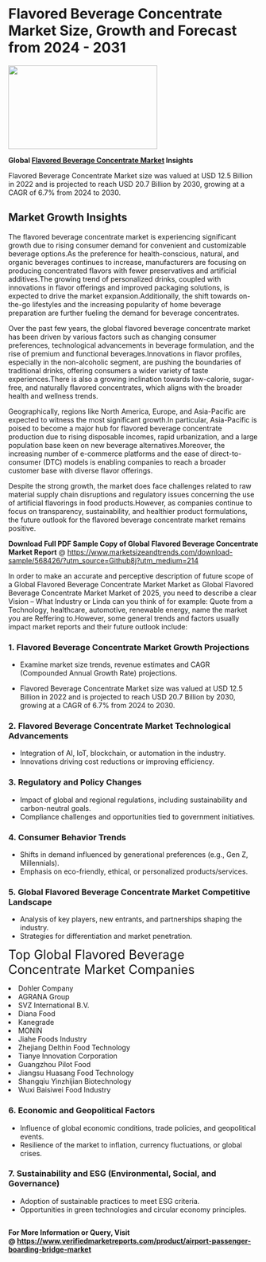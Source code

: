 <H1>Flavored Beverage Concentrate Market Size, Growth and Forecast from 2024 - 2031</H1><img class="aligncenter size-medium wp-image-584254" src="https://thirdeyenews.in/wp-content/uploads/2024/09/Global-Market-Research-300x168.jpeg" alt="" width="300" height="168" /><p><strong>Global&nbsp;<a href="https://www.marketsizeandtrends.com/download-sample/568426/?utm_source=Github8j?utm_medium=214">Flavored Beverage Concentrate Market</a> Insights</strong></p><p>Flavored Beverage Concentrate Market size was valued at USD 12.5 Billion in 2022 and is projected to reach USD 20.7 Billion by 2030, growing at a CAGR of 6.7% from 2024 to 2030.</p><p><h2>Market Growth Insights</h2> <p>The flavored beverage concentrate market is experiencing significant growth due to rising consumer demand for convenient and customizable beverage options.As the preference for health-conscious, natural, and organic beverages continues to increase, manufacturers are focusing on producing concentrated flavors with fewer preservatives and artificial additives.The growing trend of personalized drinks, coupled with innovations in flavor offerings and improved packaging solutions, is expected to drive the market expansion.Additionally, the shift towards on-the-go lifestyles and the increasing popularity of home beverage preparation are further fueling the demand for beverage concentrates.</p> <p>Over the past few years, the global flavored beverage concentrate market has been driven by various factors such as changing consumer preferences, technological advancements in beverage formulation, and the rise of premium and functional beverages.Innovations in flavor profiles, especially in the non-alcoholic segment, are pushing the boundaries of traditional drinks, offering consumers a wider variety of taste experiences.There is also a growing inclination towards low-calorie, sugar-free, and naturally flavored concentrates, which aligns with the broader health and wellness trends.</p> <p>Geographically, regions like North America, Europe, and Asia-Pacific are expected to witness the most significant growth.In particular, Asia-Pacific is poised to become a major hub for flavored beverage concentrate production due to rising disposable incomes, rapid urbanization, and a large population base keen on new beverage alternatives.Moreover, the increasing number of e-commerce platforms and the ease of direct-to-consumer (DTC) models is enabling companies to reach a broader customer base with diverse flavor offerings.</p> <p>Despite the strong growth, the market does face challenges related to raw material supply chain disruptions and regulatory issues concerning the use of artificial flavorings in food products.However, as companies continue to focus on transparency, sustainability, and healthier product formulations, the future outlook for the flavored beverage concentrate market remains positive.</p> <p><span class=""><strong>Download Full PDF Sample Copy of Global Flavored Beverage Concentrate Market Report</strong> @ <a href="https://www.marketsizeandtrends.com/download-sample/568426/?utm_source=Github8j?utm_medium=214" target="_blank">https://www.marketsizeandtrends.com/download-sample/568426/?utm_source=Github8j?utm_medium=214</a></span></p><p>In order to make an accurate and perceptive description of future scope of a Global&nbsp;Flavored Beverage Concentrate Market Market as Global&nbsp;Flavored Beverage Concentrate Market Market of 2025, you need to describe a clear Vision &ndash; What Industry or Linda can you think of for example: Quote from a Technology, healthcare, automotive, renewable energy, name the market you are Reffering to.However, some general trends and factors usually impact market reports and their future outlook include:</p><h3>1.&nbsp;<strong>Flavored Beverage Concentrate Market Growth Projections</strong></h3><ul><li>Examine market size trends, revenue estimates and CAGR (Compounded Annual Growth Rate) projections.</li><li><p>Flavored Beverage Concentrate Market size was valued at USD 12.5 Billion in 2022 and is projected to reach USD 20.7 Billion by 2030, growing at a CAGR of 6.7% from 2024 to 2030.</p></li></ul><h3>2.&nbsp;<strong>Flavored Beverage Concentrate Market Technological Advancements</strong></h3><ul><li>Integration of AI, IoT, blockchain, or automation in the industry.</li><li>Innovations driving cost reductions or improving efficiency.</li></ul><h3>3.&nbsp;<strong>Regulatory and Policy Changes</strong></h3><ul><li>Impact of global and regional regulations, including sustainability and carbon-neutral goals.</li><li>Compliance challenges and opportunities tied to government initiatives.</li></ul><h3>4.&nbsp;<strong>Consumer Behavior Trends</strong></h3><ul><li>Shifts in demand influenced by generational preferences (e.g., Gen Z, Millennials).</li><li>Emphasis on eco-friendly, ethical, or personalized products/services.</li></ul><h3>5.&nbsp;<strong>Global Flavored Beverage Concentrate Market Competitive Landscape</strong></h3><ul><li>Analysis of key players, new entrants, and partnerships shaping the industry.</li><li>Strategies for differentiation and market penetration.</li></ul><p data-pm-slice="1 1 []"><span style="color: inherit; font-family: inherit; font-size: 25px;">Top Global Flavored Beverage Concentrate Market Companies</span></p><div class="" data-test-id=""><p><li>Dohler Company</li><li> AGRANA Group</li><li> SVZ International B.V.</li><li> Diana Food</li><li> Kanegrade</li><li> MONIN</li><li> Jiahe Foods Industry</li><li> Zhejiang Delthin Food Technology</li><li> Tianye Innovation Corporation</li><li> Guangzhou Pilot Food</li><li> Jiangsu Huasang Food Technology</li><li> Shangqiu Yinzhijian Biotechnology</li><li> Wuxi Baisiwei Food Industry</li></p></div><h3>6.&nbsp;<strong>Economic and Geopolitical Factors</strong></h3><ul><li>Influence of global economic conditions, trade policies, and geopolitical events.</li><li>Resilience of the market to inflation, currency fluctuations, or global crises.</li></ul><h3>7.&nbsp;<strong>Sustainability and ESG (Environmental, Social, and Governance)</strong></h3><ul><li>Adoption of sustainable practices to meet ESG criteria.</li><li>Opportunities in green technologies and circular economy principles.</li></ul><h2><strong style="font-size: 14px;">For More Information or Query, Visit @&nbsp;</strong><a style="background-color: #ffffff; font-size: 14px;" href="https://www.marketsizeandtrends.com/report/flavored-beverage-concentrate-market/" target="_blank">https://www.verifiedmarketreports.com/product/airport-passenger-boarding-bridge-market</a></h2>